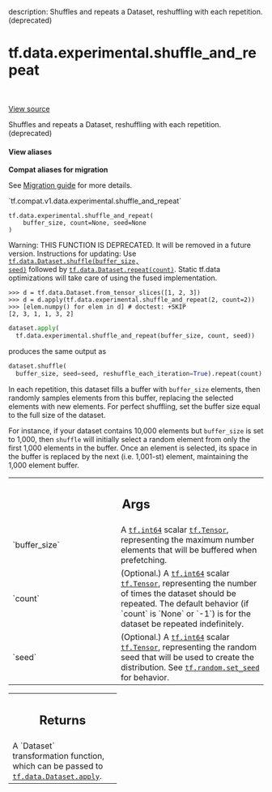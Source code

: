 description: Shuffles and repeats a Dataset, reshuffling with each repetition. (deprecated)

<div itemscope itemtype="http://developers.google.com/ReferenceObject">
<meta itemprop="name" content="tf.data.experimental.shuffle_and_repeat" />
<meta itemprop="path" content="Stable" />
</div>

# tf.data.experimental.shuffle_and_repeat

<!-- Insert buttons and diff -->

<table class="tfo-notebook-buttons tfo-api nocontent" align="left">

</table>

<a target="_blank" href="/code/stable/tensorflow/python/data/experimental/ops/shuffle_ops.py">View source</a>



Shuffles and repeats a Dataset, reshuffling with each repetition. (deprecated)

<section class="expandable">
  <h4 class="showalways">View aliases</h4>
  <p>
<b>Compat aliases for migration</b>
<p>See
<a href="https://www.tensorflow.org/guide/migrate">Migration guide</a> for
more details.</p>
<p>`tf.compat.v1.data.experimental.shuffle_and_repeat`</p>
</p>
</section>

<pre class="devsite-click-to-copy prettyprint lang-py tfo-signature-link">
<code>tf.data.experimental.shuffle_and_repeat(
    buffer_size, count=None, seed=None
)
</code></pre>



<!-- Placeholder for "Used in" -->

Warning: THIS FUNCTION IS DEPRECATED. It will be removed in a future version.
Instructions for updating:
Use <a href="../../../tf/data/Dataset.md#shuffle"><code>tf.data.Dataset.shuffle(buffer_size, seed)</code></a> followed by <a href="../../../tf/data/Dataset.md#repeat"><code>tf.data.Dataset.repeat(count)</code></a>. Static tf.data optimizations will take care of using the fused implementation.

```
>>> d = tf.data.Dataset.from_tensor_slices([1, 2, 3])
>>> d = d.apply(tf.data.experimental.shuffle_and_repeat(2, count=2))
>>> [elem.numpy() for elem in d] # doctest: +SKIP
[2, 3, 1, 1, 3, 2]
```

```python
dataset.apply(
  tf.data.experimental.shuffle_and_repeat(buffer_size, count, seed))
```

produces the same output as

```python
dataset.shuffle(
  buffer_size, seed=seed, reshuffle_each_iteration=True).repeat(count)
```

In each repetition, this dataset fills a buffer with `buffer_size` elements,
then randomly samples elements from this buffer, replacing the selected
elements with new elements. For perfect shuffling, set the buffer size equal
to the full size of the dataset.

For instance, if your dataset contains 10,000 elements but `buffer_size` is
set to 1,000, then `shuffle` will initially select a random element from
only the first 1,000 elements in the buffer. Once an element is selected,
its space in the buffer is replaced by the next (i.e. 1,001-st) element,
maintaining the 1,000 element buffer.

<!-- Tabular view -->
 <table class="responsive fixed orange">
<colgroup><col width="214px"><col></colgroup>
<tr><th colspan="2"><h2 class="add-link">Args</h2></th></tr>

<tr>
<td>
`buffer_size`
</td>
<td>
A <a href="../../../tf.md#int64"><code>tf.int64</code></a> scalar <a href="../../../tf/Tensor.md"><code>tf.Tensor</code></a>, representing the maximum
number elements that will be buffered when prefetching.
</td>
</tr><tr>
<td>
`count`
</td>
<td>
(Optional.) A <a href="../../../tf.md#int64"><code>tf.int64</code></a> scalar <a href="../../../tf/Tensor.md"><code>tf.Tensor</code></a>, representing the number
of times the dataset should be repeated. The default behavior (if `count`
is `None` or `-1`) is for the dataset be repeated indefinitely.
</td>
</tr><tr>
<td>
`seed`
</td>
<td>
(Optional.) A <a href="../../../tf.md#int64"><code>tf.int64</code></a> scalar <a href="../../../tf/Tensor.md"><code>tf.Tensor</code></a>, representing the random
seed that will be used to create the distribution. See
<a href="../../../tf/random/set_seed.md"><code>tf.random.set_seed</code></a> for behavior.
</td>
</tr>
</table>



<!-- Tabular view -->
 <table class="responsive fixed orange">
<colgroup><col width="214px"><col></colgroup>
<tr><th colspan="2"><h2 class="add-link">Returns</h2></th></tr>
<tr class="alt">
<td colspan="2">
A `Dataset` transformation function, which can be passed to
<a href="../../../tf/data/Dataset.md#apply"><code>tf.data.Dataset.apply</code></a>.
</td>
</tr>

</table>

